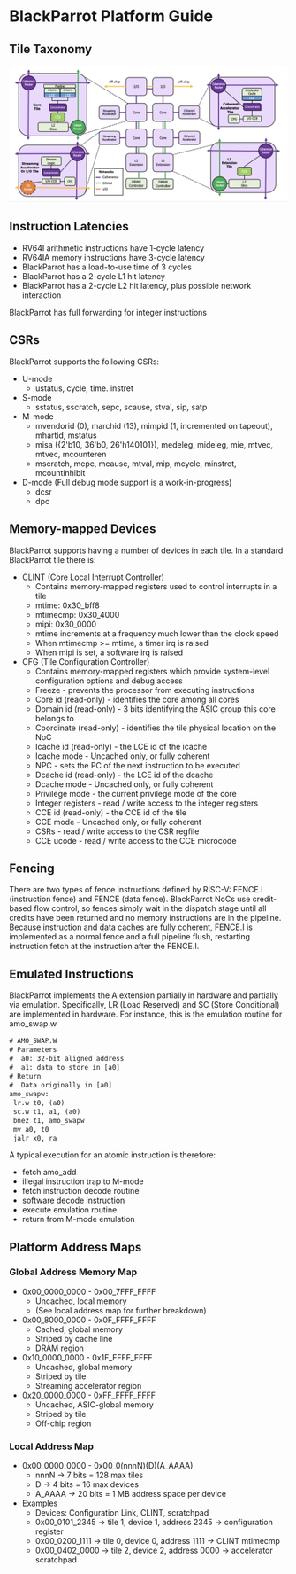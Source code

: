# BlackParrot Platform Guide
## Tile Taxonomy
![Tile Taxonomy](tile_taxonomy.png)

## Instruction Latencies
* RV64I arithmetic instructions have 1-cycle latency
* RV64IA memory instructions have 3-cycle latency
* BlackParrot has a load-to-use time of 3 cycles
* BlackParrot has a 2-cycle L1 hit latency
* BlackParrot has a 2-cycle L2 hit latency, plus possible network interaction

BlackParrot has full forwarding for integer instructions

## CSRs
BlackParrot supports the following CSRs:
* U-mode
  * ustatus, cycle, time. instret
* S-mode
  * sstatus, sscratch, sepc, scause, stval, sip, satp
* M-mode
  * mvendorid (0), marchid (13), mimpid (1, incremented on tapeout), mhartid, mstatus
  * misa ({2'b10, 36'b0, 26'h140101}), medeleg, mideleg, mie, mtvec, mtvec, mcounteren
  * mscratch, mepc, mcause, mtval, mip, mcycle, minstret, mcountinhibit
* D-mode (Full debug mode support is a work-in-progress)
  * dcsr
  * dpc

## Memory-mapped Devices
BlackParrot supports having a number of devices in each tile. In a standard BlackParrot tile there is:
* CLINT (Core Local Interrupt Controller)
  * Contains memory-mapped registers used to control interrupts in a tile
  * mtime: 0x30_bff8
  * mtimecmp: 0x30_4000
  * mipi: 0x30_0000
  * mtime increments at a frequency much lower than the clock speed
  * When mtimecmp >= mtime, a timer irq is raised
  * When mipi is set, a software irq is raised
* CFG (Tile Configuration Controller)
  * Contains memory-mapped registers which provide system-level configuration options and debug access
  * Freeze - prevents the processor from executing instructions
  * Core id (read-only) - identifies the core among all cores
  * Domain id (read-only) - 3 bits identifying the ASIC group this core belongs to
  * Coordinate (read-only) - identifies the tile physical location on the NoC
  * Icache id (read-only) - the LCE id of the icache
  * Icache mode - Uncached only, or fully coherent
  * NPC - sets the PC of the next instruction to be executed
  * Dcache id (read-only) - the LCE id of the dcache
  * Dcache mode - Uncached only, or fully coherent
  * Privilege mode - the current privilege mode of the core
  * Integer registers - read / write access to the integer registers
  * CCE id (read-only) - the CCE id of the tile
  * CCE mode - Uncached only, or fully coherent
  * CSRs - read / write access to the CSR regfile
  * CCE ucode - read / write access to the CCE microcode

## Fencing
There are two types of fence instructions defined by RISC-V: FENCE.I (instruction fence) and FENCE
(data fence). BlackParrot NoCs use credit-based flow control, so fences simply wait in the dispatch
stage until all credits have been returned and no memory instructions are in the pipeline. Because
instruction and data caches are fully coherent, FENCE.I is implemented as a normal fence and a full
pipeline flush, restarting instruction fetch at the instruction after the FENCE.I.

## Emulated Instructions
BlackParrot implements the A extension partially in hardware and partially via emulation.
Specifically, LR (Load Reserved) and SC (Store Conditional) are implemented in hardware. For
instance, this is the emulation routine for amo_swap.w

    # AMO_SWAP.W
    # Parameters
    #  a0: 32-bit aligned address
    #  a1: data to store in [a0]
    # Return
    #  Data originally in [a0]
    amo_swapw:
     lr.w t0, (a0)
     sc.w t1, a1, (a0)
     bnez t1, amo_swapw
     mv a0, t0
     jalr x0, ra

A typical execution for an atomic instruction is therefore:
* fetch amo_add
* illegal instruction trap to M-mode
* fetch instruction decode routine
* software decode instruction
* execute emulation routine
* return from M-mode emulation 

## Platform Address Maps
### Global Address Memory Map
* 0x00_0000_0000 - 0x00_7FFF_FFFF
  * Uncached, local memory
  * (See local address map for further breakdown)
* 0x00_8000_0000 - 0x0F_FFFF_FFFF
  * Cached, global memory
  * Striped by cache line
  * DRAM region
* 0x10_0000_0000 - 0x1F_FFFF_FFFF
  * Uncached, global memory
  * Striped by tile
  * Streaming accelerator region
* 0x20_0000_0000 - 0xFF_FFFF_FFFF
  * Uncached, ASIC-global memory
  * Striped by tile
  * Off-chip region

### Local Address Map
* 0x00_0000_0000 - 0x00_0(nnnN)(D)(A_AAAA)
  * nnnN -> 7 bits = 128 max tiles
  * D -> 4 bits = 16 max devices
  * A_AAAA -> 20 bits = 1 MB address space per device
* Examples
  * Devices: Configuration Link, CLINT, scratchpad
  * 0x00_0101_2345 -> tile 1, device 1, address 2345 -> configuration register
  * 0x00_0200_1111 -> tile 0, device 0, address 1111 -> CLINT mtimecmp
  * 0x00_0402_0000 -> tile 2, device 2, address 0000 -> accelerator scratchpad

